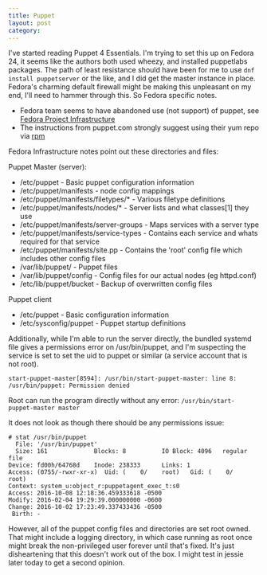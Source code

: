 ```yaml
---
title: Puppet
layout: post
category: 
---
```


I've started reading Puppet 4 Essentials. I'm trying to set this up on Fedora 24, it seems
like the authors both used wheezy, and installed puppetlabs packages. The path of least 
resistance should have been for me to use ```dnf install puppetserver``` or the like, and I 
did get the master instance in place. Fedora's charming default firewall might be making 
this unpleasant on my end, I'll need to hammer through this. So Fedora specific notes.

* Fedora team seems to have abandoned use (not support) of puppet, see [Fedora Project Infrastructure](https://fedoraproject.org/wiki/Infrastructure/Puppet)
* The instructions from puppet.com strongly suggest using their yum repo via [rpm](https://yum.puppetlabs.com/puppetlabs-release-pc1-fedora-24.noarch.rpm)

Fedora Infrastructure notes point out these directories and files:

Puppet Master (server):

*    /etc/puppet - Basic puppet configuration information
*    /etc/puppet/manifests - node config mappings
*    /etc/puppet/manifests/filetypes/* - Various filetype definitions
*    /etc/puppet/manifests/nodes/* - Server lists and what classes[1] they use
*    /etc/puppet/manifests/server-groups - Maps services with a server type
*    /etc/puppet/manifests/service-types - Contains each service and whats required for that service
*    /etc/puppet/manifests/site.pp - Contains the 'root' config file which includes other config files
*    /var/lib/puppet/ - Puppet files
*    /var/lib/puppet/config - Config files for our actual nodes (eg httpd.conf)
*   /etc/lib/puppet/bucket - Backup of overwritten config files 

Puppet client

*   /etc/puppet - Basic configuration information
*   /etc/sysconfig/puppet - Puppet startup definitions 


Additionally, while I'm able to run the server directly, the bundled systemd 
file gives a permissions error on /usr/bin/puppet, and I'm suspecting the 
service is set to set the uid to puppet or similar (a service account that is not root). 

```start-puppet-master[8594]: /usr/bin/start-puppet-master: line 8: /usr/bin/puppet: Permission denied```

Root can run the program directly without any error:
```/usr/bin/start-puppet-master master```

It does not look as though there should be any permissions issue:

```
# stat /usr/bin/puppet
  File: '/usr/bin/puppet'
  Size: 161             Blocks: 8          IO Block: 4096   regular file
Device: fd00h/64768d    Inode: 238333      Links: 1
Access: (0755/-rwxr-xr-x)  Uid: (    0/    root)   Gid: (    0/    root)
Context: system_u:object_r:puppetagent_exec_t:s0
Access: 2016-10-08 12:18:36.459333618 -0500
Modify: 2016-02-04 19:29:39.000000000 -0600
Change: 2016-10-02 17:23:49.337433436 -0500
 Birth: -
```

However, all of the puppet config files and directories are set root owned. 
That might include a logging directory, in which case running as root once
might break the non-privileged user forever until that's fixed. 
It's just disheartening that this doesn't work out of the box. 
I might test in jessie later today to get a second opinion.

